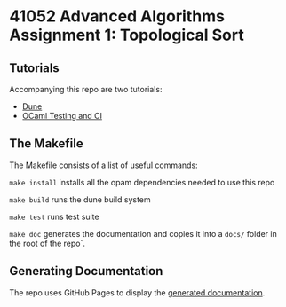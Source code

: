 # 41052 Advanced Algorithms Assignment 1: Topological Sort

## Tutorials

Accompanying this repo are two tutorials:

- [Dune](https://mukulrathi.netlify.app/ocaml-tooling-dune/)
- [OCaml Testing and CI](https://mukulrathi.netlify.app/ocaml-testing-frameworks/)

## The Makefile

The Makefile consists of a list of useful commands:

`make install` installs all the opam dependencies needed to use this repo

`make build` runs the dune build system

`make test` runs test suite

`make doc` generates the documentation and copies it into a `docs/` folder in the root of the repo`.

## Generating Documentation

The repo uses GitHub Pages to display the [generated documentation](http://ocamltest.os12345678.com/).
